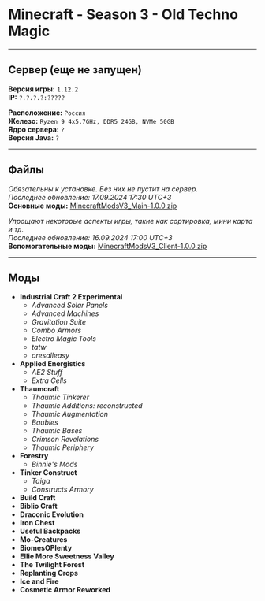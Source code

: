 # Minecraft - Season 3 - Old Techno Magic
___

## Сервер (еще не запущен)

**Версия игры:** `1.12.2`</br>
**IP:** `?.?.?.?:?????`</br>

**Расположение:** `Россия`</br>
**Железо:** `Ryzen 9 4x5.7GHz, DDR5 24GB, NVMe 50GB`</br>
**Ядро сервера:** `?`</br>
**Версия Java:** `?`</br>
___

## Файлы

*Обязательны к установке. Без них не пустит на сервер.*</br>
*Последнее обновление: 17.09.2024 17:30 UTC+3*</br>
**Основные моды:** [MinecraftModsV3_Main-1.0.0.zip](https://disk.yandex.ru/d/xBx8I-RqsypGEw)

*Упрощают некоторые аспекты игры, такие как сортировка, мини карта и тд.*</br>
*Последнее обновление: 16.09.2024 17:00 UTC+3*</br>
**Вспомогательные моды:** [MinecraftModsV3_Client-1.0.0.zip](https://disk.yandex.ru/d/P2zR9qGWa9Kp2A)

___

## Моды

- **Industrial Craft 2 Experimental**
  - *Advanced Solar Panels*
  - *Advanced Machines*
  - *Gravitation Suite*
  - *Combo Armors*
  - *Electro Magic Tools*
  - *tatw*
  - *oresalleasy*
- **Applied Energistics**
  - *AE2 Stuff*
  - *Extra Cells*
- **Thaumcraft**
  - *Thaumic Tinkerer*
  - *Thaumic Additions: reconstructed*
  - *Thaumic Augmentation*
  - *Baubles*
  - *Thaumic Bases*
  - *Crimson Revelations*
  - *Thaumic Periphery*
- **Forestry**
  - *Binnie's Mods*
- **Tinker Construct**
  - *Taiga*
  - *Constructs Armory*
- **Build Craft**
- **Biblio Craft**
- **Draconic Evolution**
- **Iron Chest**
- **Useful Backpacks**
- **Mo-Creatures**
- **BiomesOPlenty**
- **Ellie More Sweetness Valley**
- **The Twilight Forest**
- **Replanting Crops**
- **Ice and Fire**
- **Cosmetic Armor Reworked**